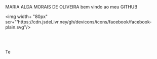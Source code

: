 <div display="inline-block">
<hi aling+"left> MARIA ALDA MORAIS DE OLIVEIRA</hi>
<HI aling="left"> bem vindo ao meu GITHUB </HI>
  
<img width+ "80px" scr+"'https;//cdn.jsdeLivr.ney/gh/devicons/icons/facebook/facebook-plain.svg"/>

</div>

</br>
</br>

Te
